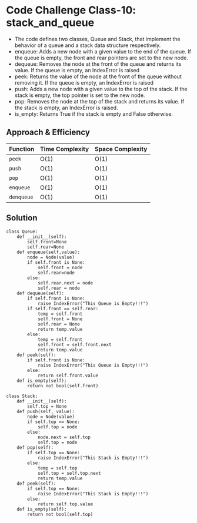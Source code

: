 # Code Challenge Class-10: stack_and_queue

- The code defines two classes, Queue and Stack, that implement the behavior of a queue and a stack data structure respectively.
- enqueue: Adds a new node with a given value to the end of the queue. 
If the queue is empty, the front and rear pointers are set to the new node.
- dequeue: Removes the node at the front of the queue and returns its value. 
If the queue is empty, an IndexError is raised
- peek: Returns the value of the node at the front of the queue without removing it. 
If the queue is empty, an IndexError is raised
- push: Adds a new node with a given value to the top of the stack. 
If the stack is empty, the top pointer is set to the new node.
- pop: Removes the node at the top of the stack and returns its value. 
If the stack is empty, an IndexError is raised.
- is_empty: Returns True if the stack is empty and False otherwise.







## Approach & Efficiency
| Function | Time Complexity | Space Complexity |
| -------- | -------------- | ---------------- |
| `peek` | O(1)           | O(1)             |
| `push` | O(1)            | O(1)             |
| `pop` | O(1)         | O(1)             |
| `enqueue` | O(1)        | O(1)             |
| `denqueue` | O(1)        | O(1)             |

## Solution
    class Queue:
        def __init__(self):
            self.front=None
            self.rear=None
        def enqueue(self,value):
            node = Node(value)
            if self.front is None:
                self.front = node
                self.rear=node
            else:
                self.rear.next = node
                self.rear = node
        def dequeue(self):
            if self.front is None:
                raise IndexError("This Queue is Empty!!!")
            if self.front == self.rear:
                temp = self.front
                self.front = None
                self.rear = None
                return temp.value
            else:
                temp = self.front
                self.front = self.front.next
                return temp.value
        def peek(self):
            if self.front is None:
                raise IndexError("This Queue is Empty!!!")
            else:
                return self.front.value
        def is_empty(self):
            return not bool(self.front)

    class Stack:
        def __init__(self):
            self.top = None
        def push(self, value):
            node = Node(value)
            if self.top == None:
                self.top = node
            else:
                node.next = self.top
                self.top = node
        def pop(self):
            if self.top == None:
                raise IndexError("This Stack is Empty!!!")
            else:
                temp = self.top
                self.top = self.top.next
                return temp.value
        def peek(self):
            if self.top == None:
                raise IndexError("This Stack is Empty!!!")
            else:
                return self.top.value
        def is_empty(self):
            return not bool(self.top)

